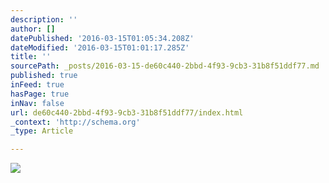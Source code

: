 ```yaml
---
description: ''
author: []
datePublished: '2016-03-15T01:05:34.208Z'
dateModified: '2016-03-15T01:01:17.285Z'
title: ''
sourcePath: _posts/2016-03-15-de60c440-2bbd-4f93-9cb3-31b8f51ddf77.md
published: true
inFeed: true
hasPage: true
inNav: false
url: de60c440-2bbd-4f93-9cb3-31b8f51ddf77/index.html
_context: 'http://schema.org'
_type: Article

---
```

![](https://the-grid-user-content.s3-us-west-2.amazonaws.com/bfa28c10-bec0-41de-88a0-4189d76b2e20.png)